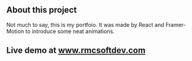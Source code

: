 ## About this project

Not much to say, this is my portfoio. It was made by React and Framer-Motion to introduce some neat animations.

## Live demo at www.rmcsoftdev.com

